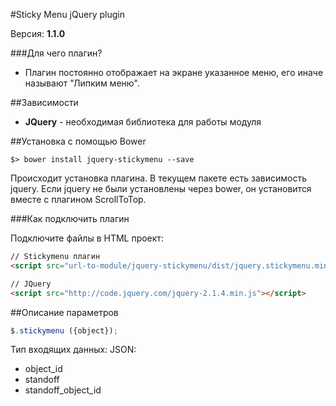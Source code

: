 #Sticky Menu jQuery plugin

Версия: **1.1.0**

###Для чего плагин?
* Плагин постоянно отображает на экране указанное меню, его иначе называют "Липким меню".

##Зависимости
* **JQuery** - необходимая библиотека для работы модуля

##Установка с помощью Bower
```{engine='sh'}
$> bower install jquery-stickymenu --save
```
Происходит установка плагина. В текущем пакете есть зависимость jquery. Если jquery не были установлены через bower, он установится вместе с плагином ScrollToTop. 


###Как подключить плагин

Подключите файлы в HTML проект:
```html
// Stickymenu плагин
<script src="url-to-module/jquery-stickymenu/dist/jquery.stickymenu.min.js"></script>

// JQuery
<script src="http://code.jquery.com/jquery-2.1.4.min.js"></script>

```

##Описание параметров
```js
$.stickymenu ({object}); 
```
Тип входящих данных: JSON:

* object_id
* standoff
* standoff_object_id

